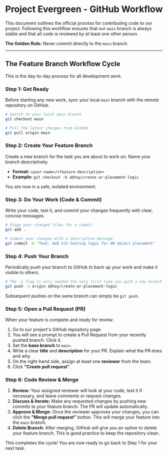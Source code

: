 
# Project Evergreen - GitHub Workflow

This document outlines the official process for contributing code to our project. Following this workflow ensures that our `main` branch is always stable and that all code is reviewed by at least one other person.

**The Golden Rule:** Never commit directly to the `main` branch.

---

## The Feature Branch Workflow Cycle

This is the day-to-day process for all development work.

### Step 1: Get Ready
Before starting any new work, sync your local `main` branch with the remote repository on GitHub.

```bash
# Switch to your local main branch
git checkout main

# Pull the latest changes from GitHub
git pull origin main
```

### Step 2: Create Your Feature Branch
Create a new branch for the task you are about to work on. Name your branch descriptively.

*   **Format:** `<your-name>/<feature-description>`
*   **Example:** `git checkout -b abhay/create-ar-placement-logic`

You are now in a safe, isolated environment.

### Step 3: Do Your Work (Code & Commit)
Write your code, test it, and commit your changes frequently with clear, concise messages.

```bash
# Stage your changed files for a commit
git add .

# Commit your changes with a descriptive message
git commit -m "feat: Add hit-testing logic for AR object placement"
```

### Step 4: Push Your Branch
Periodically push your branch to GitHub to back up your work and make it visible to others.

```bash
# The -u flag is only needed the very first time you push a new branch
git push -u origin abhay/create-ar-placement-logic
```
Subsequent pushes on the same branch can simply be `git push`.

### Step 5: Open a Pull Request (PR)
When your feature is complete and ready for review:
1.  Go to our project's GitHub repository page.
2.  You will see a prompt to create a Pull Request from your recently pushed branch. Click it.
3.  Set the **base branch** to `main`.
4.  Write a clear **title** and **description** for your PR. Explain *what* the PR does and *why*.
5.  On the right-hand side, assign at least one **reviewer** from the team.
6.  Click **"Create pull request"**.

### Step 6: Code Review & Merge
1.  **Review:** Your assigned reviewer will look at your code, test it if necessary, and leave comments or request changes.
2.  **Discuss & Iterate:** Make any requested changes by pushing new commits to your feature branch. The PR will update automatically.
3.  **Approve & Merge:** Once the reviewer approves your changes, you can click the **"Merge pull request"** button. This will merge your feature into the `main` branch.
4.  **Delete Branch:** After merging, GitHub will give you an option to delete your feature branch. This is good practice to keep the repository clean.

This completes the cycle! You are now ready to go back to Step 1 for your next task.
